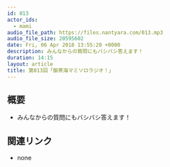 ```yaml
---
id: 013
actor_ids:
  - mami
audio_file_path: https://files.nantyara.com/013.mp3
audio_file_size: 20595602
date: Fri, 06 Apr 2018 13:55:20 +0000
description: みんなからの質問にもバシバシ答えます！
duration: 14:15
layout: article
title: 第013回「御茶海マミソロラジオ！」
---
```

## 概要

* みんなからの質問にもバシバシ答えます！

## 関連リンク

* none
